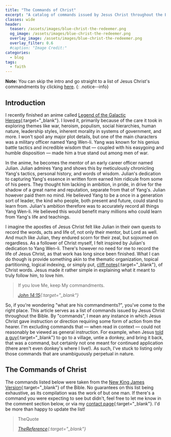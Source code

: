 ```yaml
---
title: "The Commands of Christ"
excerpt: "A catalog of commands issued by Jesus Christ throughout the Bible."
classes: wide
header:
  teaser: /assets/images/blue-christ-the-redeemer.png
  og_image: /assets/images/blue-christ-the-redeemer.png
  overlay_image: /assets/images/blue-christ-the-redeemer.png
  overlay_filter: 0.6
  #caption: "Image Credit:"
categories:
  - blog
tags:
  - faith
---
```


**Note:** You can skip the intro and go straight to a list of Jesus Christ's commandments by clicking [here](#the-commands-of-christ).
{: .notice--info}

## Introduction

I recently finished an anime called [Legend of the Galactic Heroes](https://myanimelist.net/anime/820/Ginga_Eiyuu_Densetsu){:target="_blank"}. I loved it, primarily because of the care it took in exploring themes like war, heroism, populism, social hierarchies, human nature, leadership styles, inherent morality in systems of government, and more. I won't spoil any major plot details, but one of the main characters was a military officer named Yang Wen-li. Yang was known for his genius battle tactics and incredible wisdom that — coupled with his easygoing and humble disposition — made him a true stand out among men of war.

In the anime, he becomes the mentor of an early career officer named Julian. Julian admires Yang and shows this by meticulously chronicling Yang's tactics, personal history, and words of wisdom. Julian's dedication to capturing Yang's essence in written form earned him ridicule from some of his peers. They thought him lacking in ambition, in pride, in drive for the shadow of a great name and reputation, separate from that of Yang's. Julian however paid them no mind. He believed Yang to be a once in a generation sort of leader, the kind who people, both present and future, could stand to learn from. Julian's ambition therefore was to accurately record all things Yang Wen-li. He believed this would benefit many millions who could learn from Yang's life and teachings.

I imagine the apostles of Jesus Christ felt like Julian in their own quests to record the words, acts and life of, not only their mentor, but Lord as well. And much like Julian, they endured scorn for their zeal, but sojourned on regardless. As a follower of Christ myself, I felt inspired by Julian's dedication to Yang Wen-li. There's however no need for me to record the life of Jesus Christ, as that work has long since been finished. What I can do though is provide something akin to the thematic organization, topical partitioning, logical indexing, or simply put, [cliff notes](https://en.wikipedia.org/wiki/CliffsNotes){:target="_blank"}, of Christ words. Jesus made it rather simple in explaining what it meant to truly follow him, to love him.

> If you love Me, keep My commandments.
>
> <cite>[John 14:15](https://www.biblegateway.com/passage/?search=John+14%3A15&version=NKJV){:target="_blank"}</cite>

So, if you're wondering "what are his commandments?", you've come to the right place. This article serves as a list of commands issued by Jesus Christ throughout the Bible. By "commands", I mean any instance in which Jesus Christ gave instruction or direction requiring some form of action from the hearer. I'm excluding commands that — when read in context — could not reasonably be viewed as general instruction. For example, when Jesus [told a guy](https://www.biblegateway.com/passage/?search=matthew+21%3A+2-3&version=NKJV){:target="_blank"} to go to a village, untie a donkey, and bring it back, that was a command, but certainly not one meant for continued application (there aren't even donkey's where I live!). As such, I've stuck to listing only those commands that are unambiguously perpetual in nature.

## The Commands of Christ

The commands listed below were taken from the [New King James Version](https://en.wikipedia.org/wiki/New_King_James_Version){:target="_blank"} of the Bible. No guarantees on this list being exhaustive, as its compilation was the work of but one man. If there's a command you were expecting to see but didn't, feel free to let me know in the comment section below, or via my [contact page](/contact){:target="_blank"}. I'd be more than happy to update the list!

> TheQuote
>
> <cite>[TheReference](TheLink){:target="_blank"}</cite>

